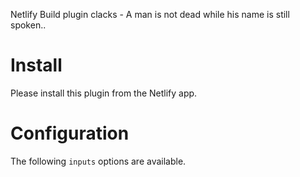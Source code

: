 Netlify Build plugin clacks - A man is not dead while his name is still spoken..

# Install

Please install this plugin from the Netlify app.

# Configuration

The following `inputs` options are available.
